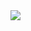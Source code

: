 <!--
**watanabe-sota/watanabe-sota** is a ✨ _special_ ✨ repository because its `README.md` (this file) appears on your GitHub profile.

- 🔭 I’m currently working on ...
- 🌱 I’m currently learning ...
- 👯 I’m looking to collaborate on ...
- 🤔 I’m looking for help with ...
- 💬 Ask me about ...
- 📫 How to reach me: ...
- 😄 Pronouns: ...
- ⚡ Fun fact: ...
-->

<a href="https://github.com/watanabe-sota/github-readme-stats">
  <img align="left" src="https://github-readme-stats.vercel.app/api?username=watanabe-sota&theme=dark&count_private=true&show_icons=true" />
</a>
